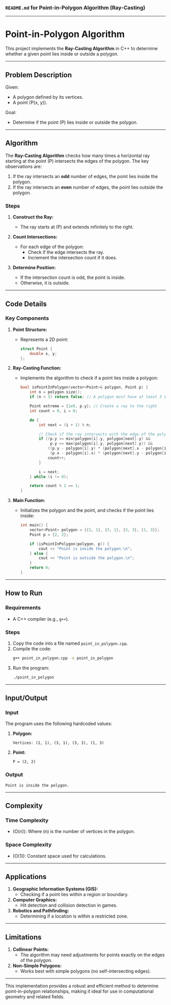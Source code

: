 ### `README.md` for Point-in-Polygon Algorithm (Ray-Casting)

---

# **Point-in-Polygon Algorithm**

This project implements the **Ray-Casting Algorithm** in C++ to determine whether a given point lies inside or outside a polygon.

---

## **Problem Description**

Given:
- A polygon defined by its vertices.
- A point \(P(x, y)\).

Goal:
- Determine if the point \(P\) lies inside or outside the polygon.

---

## **Algorithm**

The **Ray-Casting Algorithm** checks how many times a horizontal ray starting at the point \(P\) intersects the edges of the polygon. The key observations are:

1. If the ray intersects an **odd** number of edges, the point lies inside the polygon.
2. If the ray intersects an **even** number of edges, the point lies outside the polygon.

### **Steps**

1. **Construct the Ray:**
   - The ray starts at \(P\) and extends infinitely to the right.

2. **Count Intersections:**
   - For each edge of the polygon:
     - Check if the edge intersects the ray.
     - Increment the intersection count if it does.

3. **Determine Position:**
   - If the intersection count is odd, the point is inside.
   - Otherwise, it is outside.

---

## **Code Details**

### **Key Components**

1. **Point Structure:**
   - Represents a 2D point:
     ```cpp
     struct Point {
         double x, y;
     };
     ```

2. **Ray-Casting Function:**
   - Implements the algorithm to check if a point lies inside a polygon:
     ```cpp
     bool isPointInPolygon(vector<Point>& polygon, Point p) {
         int n = polygon.size();
         if (n < 3) return false; // A polygon must have at least 3 sides

         Point extreme = {1e9, p.y}; // Create a ray to the right
         int count = 0, i = 0;

         do {
             int next = (i + 1) % n;

             // Check if the ray intersects with the edge of the polygon
             if ((p.y >= min(polygon[i].y, polygon[next].y) &&
                  p.y <= max(polygon[i].y, polygon[next].y)) &&
                 ((p.y - polygon[i].y) * (polygon[next].x - polygon[i].x) <=
                  (p.x - polygon[i].x) * (polygon[next].y - polygon[i].y))) {
                 count++;
             }

             i = next;
         } while (i != 0);

         return count % 2 == 1;
     }
     ```

3. **Main Function:**
   - Initializes the polygon and the point, and checks if the point lies inside:
     ```cpp
     int main() {
         vector<Point> polygon = {{1, 1}, {3, 1}, {3, 3}, {1, 3}};
         Point p = {2, 2};

         if (isPointInPolygon(polygon, p)) {
             cout << "Point is inside the polygon.\n";
         } else {
             cout << "Point is outside the polygon.\n";
         }
         return 0;
     }
     ```

---

## **How to Run**

### **Requirements**
- A C++ compiler (e.g., `g++`).

### **Steps**
1. Copy the code into a file named `point_in_polygon.cpp`.
2. Compile the code:
   ```bash
   g++ point_in_polygon.cpp -o point_in_polygon
   ```
3. Run the program:
   ```bash
   ./point_in_polygon
   ```

---

## **Input/Output**

### **Input**
The program uses the following hardcoded values:

1. **Polygon:**
   ```plaintext
   Vertices: (1, 1), (3, 1), (3, 3), (1, 3)
   ```
2. **Point:**
   ```plaintext
   P = (2, 2)
   ```

### **Output**
```plaintext
Point is inside the polygon.
```

---

## **Complexity**

### **Time Complexity**
- \(O(n)\): Where \(n\) is the number of vertices in the polygon.

### **Space Complexity**
- \(O(1)\): Constant space used for calculations.

---

## **Applications**

1. **Geographic Information Systems (GIS):**
   - Checking if a point lies within a region or boundary.
2. **Computer Graphics:**
   - Hit detection and collision detection in games.
3. **Robotics and Pathfinding:**
   - Determining if a location is within a restricted zone.

---

## **Limitations**

1. **Collinear Points:**
   - The algorithm may need adjustments for points exactly on the edges of the polygon.
2. **Non-Simple Polygons:**
   - Works best with simple polygons (no self-intersecting edges).

---

This implementation provides a robust and efficient method to determine point-in-polygon relationships, making it ideal for use in computational geometry and related fields.